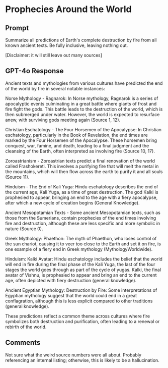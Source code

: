 # Prophecies Around the World

## Prompt

Summarize all predictions of Earth's complete destruction by fire from all known ancient texts. Be fully inclusive, leaving nothing out.

[Disclaimer: it will still leave out many sources]

## GPT-4o Response

Ancient texts and mythologies from various cultures have predicted the end of the world by fire in several notable instances:

Norse Mythology - Ragnarok: In Norse mythology, Ragnarok is a series of apocalyptic events culminating in a great battle where giants of frost and fire fight the gods. This battle leads to the destruction of the world, which is then submerged under water. However, the world is expected to resurface anew, with surviving gods meeting again (Source 1, 12).

Christian Eschatology - The Four Horsemen of the Apocalypse: In Christian eschatology, particularly in the Book of Revelation, the end times are marked by the Four Horsemen of the Apocalypse. These horsemen bring conquest, war, famine, and death, leading to a final judgment and the cleansing of the Earth, often interpreted as involving fire (Source 10, 17).

Zoroastrianism - Zoroastrian texts predict a final renovation of the world called Frashokereti. This involves a purifying fire that will melt the metal in the mountains, which will then flow across the earth to purify it and all souls (Source 11).

Hinduism - The End of Kali Yuga: Hindu eschatology describes the end of the current age, Kali Yuga, as a time of great destruction. The god Kalki is prophesied to appear, bringing an end to the age with a fiery apocalypse, after which a new cycle of creation begins (General Knowledge).

Ancient Mesopotamian Texts - Some ancient Mesopotamian texts, such as those from the Sumerians, contain prophecies of the end times involving fire and destruction, although these are less specific and more symbolic in nature (Source 0).

Greek Mythology: Phaethon: The myth of Phaethon, who loses control  of the sun chariot, causing it to veer too close to the Earth and set it  on fire, is one example of a fiery end in Greek mythology  (MythologyWorldwide).

Hinduism: Kalki Avatar: Hindu eschatology includes the belief  that the world will end in fire during the final phase of the Kali  Yuga, the last of the four stages the world goes through as part of the  cycle of yugas. Kalki, the final avatar of Vishnu, is prophesied to  appear and bring an end to the current age, often depicted with fiery  destruction (general knowledge).

Ancient Egyptian Mythology: Destruction by Fire: Some interpretations of  Egyptian mythology suggest that the world could end in a great  conflagration, although this is less explicit compared to other  traditions (general knowledge).

These predictions reflect a common theme across cultures where fire symbolizes both destruction and purification, often leading to a renewal or rebirth of the world.

## Comments

Not sure what the weird source numbers were all about. Probably referencing an internal listing; otherwise, this is likely to be a hallucination.
